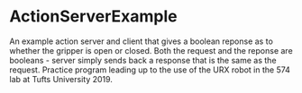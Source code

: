 # ActionServerExample
An example action server and client that gives a boolean reponse as to whether the gripper is open or closed. Both the request and the reponse are booleans - server simply sends back a response that is the same as the request. Practice program leading up to the use of the URX robot in the 574 lab at Tufts University 2019. 
